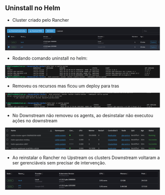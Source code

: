 ## Uninstall no Helm

- Cluster criado pelo Rancher

![alt text](prd-cluster-ui.png)

- Rodando comando uninstall no helm:

![alt text](uninstall.png)

- Removeu os recursos mas ficou um deploy para tras

![alt text](image.png)

- No Downstream não removeu os agents, ao desinstalar não executou ações no downstream

![alt text](image-1.png)

- Ao reinstalar o Rancher no Upstream os clusters Downstream voltaram a ser gerenciáveis sem precisar de intervenção.

![alt text](image-2.png)
